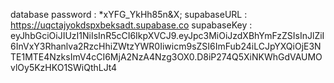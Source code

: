 database password : *xYFG_YkHh85n&X;
supabaseURL : https://uqctajyokdspxbeksadt.supabase.co
supabaseKey : eyJhbGciOiJIUzI1NiIsInR5cCI6IkpXVCJ9.eyJpc3MiOiJzdXBhYmFzZSIsInJlZiI6InVxY3Rhanlva2RzcHhiZWtzYWR0Iiwicm9sZSI6ImFub24iLCJpYXQiOjE3NTE1MTE4NzksImV4cCI6MjA2NzA4Nzg3OX0.D8iP274Q5XiNKWhGdVAUMOvlOy5KzHKO1SWiQthLJt4